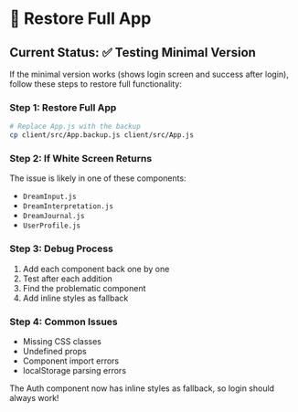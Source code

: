 # 🔧 Restore Full App

## Current Status: ✅ Testing Minimal Version

If the minimal version works (shows login screen and success after login), follow these steps to restore full functionality:

### Step 1: Restore Full App
```bash
# Replace App.js with the backup
cp client/src/App.backup.js client/src/App.js
```

### Step 2: If White Screen Returns
The issue is likely in one of these components:
- `DreamInput.js`
- `DreamInterpretation.js` 
- `DreamJournal.js`
- `UserProfile.js`

### Step 3: Debug Process
1. Add each component back one by one
2. Test after each addition
3. Find the problematic component
4. Add inline styles as fallback

### Step 4: Common Issues
- Missing CSS classes
- Undefined props
- Component import errors
- localStorage parsing errors

The Auth component now has inline styles as fallback, so login should always work!